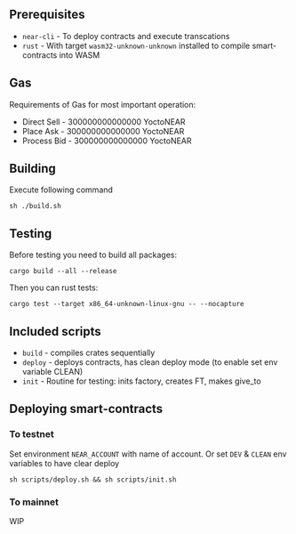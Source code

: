 
## Prerequisites

- `near-cli` - To deploy contracts and execute transcations
- `rust` - With target `wasm32-unknown-unknown` installed to compile smart-contracts into WASM

## Gas

Requirements of Gas for most important operation:
* Direct Sell - 300000000000000 YoctoNEAR
* Place Ask - 300000000000000 YoctoNEAR
* Process Bid - 300000000000000 YoctoNEAR

## Building

Execute following command

`sh ./build.sh`

## Testing

Before testing you need to build all packages:

`cargo build --all --release`

Then you can rust tests:

`cargo test --target x86_64-unknown-linux-gnu -- --nocapture`

## Included scripts
- `build` - compiles crates sequentially
- `deploy` - deploys contracts, has clean deploy mode (to enable set env variable CLEAN)
- `init` - Routine for testing: inits factory, creates FT, makes give_to

## Deploying smart-contracts

### To testnet

Set environment `NEAR_ACCOUNT` with name of account. Or set `DEV` & `CLEAN` env variables to have clear deploy

`sh scripts/deploy.sh && sh scripts/init.sh`

### To mainnet

WIP